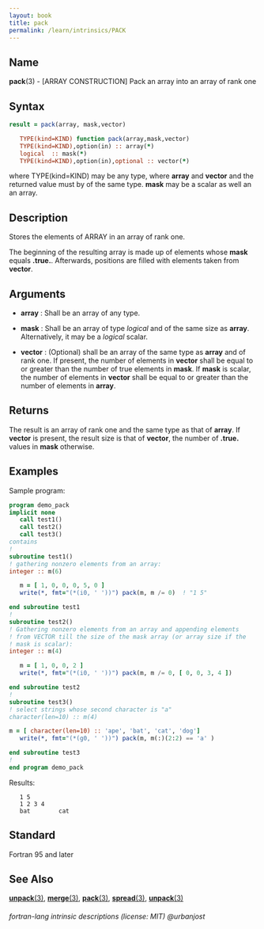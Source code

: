 ```yaml
---
layout: book
title: pack
permalink: /learn/intrinsics/PACK
---
```

## __Name__

__pack__(3) - \[ARRAY CONSTRUCTION\] Pack an array into an array of rank one

## __Syntax__
```fortran
result = pack(array, mask,vector)

   TYPE(kind=KIND) function pack(array,mask,vector)
   TYPE(kind=KIND),option(in) :: array(*)
   logical  :: mask(*) 
   TYPE(kind=KIND),option(in),optional :: vector(*)
```
   where TYPE(kind=KIND) may be any type, where __array__ and __vector__
   and the returned value must by of the same type. __mask__ may be a
   scalar as well an an array.

## __Description__

Stores the elements of ARRAY in an array of rank one.

The beginning of the resulting array is made up of elements whose __mask__
equals __.true.__. Afterwards, positions are filled with elements taken from
__vector__.

## __Arguments__

  - __array__
    : Shall be an array of any type.

  - __mask__
    : Shall be an array of type _logical_ and of the same size as __array__.
    Alternatively, it may be a _logical_ scalar.

  - __vector__
    : (Optional) shall be an array of the same type as __array__ and of rank
    one. If present, the number of elements in __vector__ shall be equal to
    or greater than the number of true elements in __mask__. If __mask__ is
    scalar, the number of elements in __vector__ shall be equal to or
    greater than the number of elements in __array__.

## __Returns__

The result is an array of rank one and the same type as that of __array__.
If __vector__ is present, the result size is that of __vector__, the number of
__.true.__ values in __mask__ otherwise.

## __Examples__

Sample program:

```fortran
program demo_pack
implicit none
   call test1()
   call test2()
   call test3()
contains
!
subroutine test1()
! gathering nonzero elements from an array:
integer :: m(6)

   m = [ 1, 0, 0, 0, 5, 0 ]
   write(*, fmt="(*(i0, ' '))") pack(m, m /= 0)  ! "1 5"

end subroutine test1
!
subroutine test2()
! Gathering nonzero elements from an array and appending elements
! from VECTOR till the size of the mask array (or array size if the
! mask is scalar):
integer :: m(4)

   m = [ 1, 0, 0, 2 ]
   write(*, fmt="(*(i0, ' '))") pack(m, m /= 0, [ 0, 0, 3, 4 ])

end subroutine test2
!
subroutine test3()
! select strings whose second character is "a"
character(len=10) :: m(4)

m = [ character(len=10) :: 'ape', 'bat', 'cat', 'dog']
   write(*, fmt="(*(g0, ' '))") pack(m, m(:)(2:2) == 'a' )

end subroutine test3
!
end program demo_pack
```
  Results:
```text
   1 5 
   1 2 3 4 
   bat        cat        
```

## __Standard__

Fortran 95 and later

## __See Also__

[__unpack__(3)](UNPACK),
[__merge__(3)](MERGE),
[__pack__(3)](PACK),
[__spread__(3)](SPREAD),
[__unpack__(3)](UNPACK)   

###### fortran-lang intrinsic descriptions (license: MIT) @urbanjost
